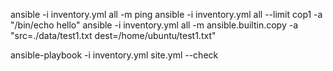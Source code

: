 ansible -i inventory.yml all -m ping
ansible -i inventory.yml all --limit cop1 -a "/bin/echo hello"
ansible -i inventory.yml all -m ansible.builtin.copy -a "src=./data/test1.txt dest=/home/ubuntu/test1.txt"

ansible-playbook -i inventory.yml site.yml --check